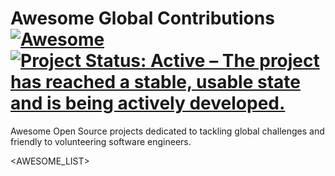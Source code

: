 # Awesome Global Contributions [![Awesome](https://awesome.re/badge-flat2.svg)](https://awesome.re) [![Project Status: Active – The project has reached a stable, usable state and is being actively developed.](https://www.repostatus.org/badges/latest/active.svg)](https://www.repostatus.org/#active)

Awesome Open Source projects dedicated to tackling global challenges and
friendly to volunteering software engineers.

<TOC>

<AWESOME_LIST>

